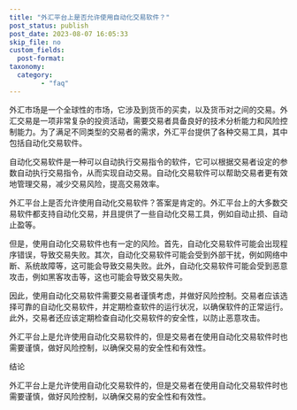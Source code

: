 ```yaml
---
title: "外汇平台上是否允许使用自动化交易软件？"
post_status: publish
post_date: 2023-08-07 16:05:33
skip_file: no
custom_fields: 
  post-format: 
taxonomy:
  category:
        - "faq"
---
```


外汇市场是一个全球性的市场，它涉及到货币的买卖，以及货币对之间的交易。外汇交易是一项非常复杂的投资活动，需要交易者具备良好的技术分析能力和风险控制能力。为了满足不同类型的交易者的需求，外汇平台提供了各种交易工具，其中包括自动化交易软件。

自动化交易软件是一种可以自动执行交易指令的软件，它可以根据交易者设定的参数自动执行交易指令，从而实现自动交易。自动化交易软件可以帮助交易者更有效地管理交易，减少交易风险，提高交易效率。

外汇平台上是否允许使用自动化交易软件？答案是肯定的。外汇平台上的大多数交易软件都支持自动化交易，并且提供了一些自动化交易工具，例如自动止损、自动止盈等。

但是，使用自动化交易软件也有一定的风险。首先，自动化交易软件可能会出现程序错误，导致交易失败。其次，自动化交易软件可能会受到外部干扰，例如网络中断、系统故障等，这可能会导致交易失败。此外，自动化交易软件可能会受到恶意攻击，例如黑客攻击等，这也可能会导致交易失败。

因此，使用自动化交易软件需要交易者谨慎考虑，并做好风险控制。交易者应该选择可靠的自动化交易软件，并定期检查软件的运行状况，以确保软件的正常运行。此外，交易者还应该定期检查自动化交易软件的安全性，以防止恶意攻击。

外汇平台上是允许使用自动化交易软件的，但是交易者在使用自动化交易软件时也需要谨慎，做好风险控制，以确保交易的安全性和有效性。

结论

外汇平台上是允许使用自动化交易软件的，但是交易者在使用自动化交易软件时也需要谨慎，做好风险控制，以确保交易的安全性和有效性。
